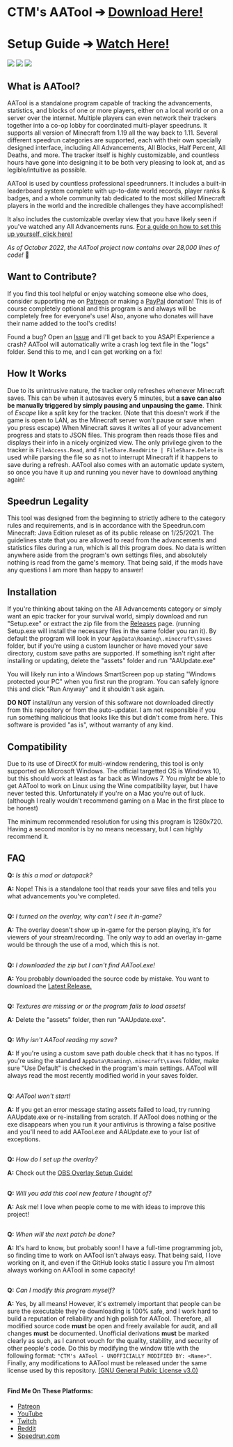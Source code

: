 # CTM's AATool ➔ [Download Here!](https://github.com/DarwinBaker/AATool/releases/latest)
# Setup Guide ➔ [Watch Here!](https://www.youtube.com/watch?v=Oc9Uw9M_Yho)

![](info/preview_main.png)
![](info/preview_all_blocks.png)
![](info/preview_overlay.gif)

## What is AATool?
AATool is a standalone program capable of tracking the advancements, statistics, and blocks of one or more players, either on a local world or on a server over the internet. Multiple players can even network their trackers together into a co-op lobby for coordinated multi-player speedruns. It supports all version of Minecraft from 1.19 all the way back to 1.11. Several different speedrun categories are supported, each with their own specially designed interface, including All Advancements, All Blocks, Half Percent, All Deaths, and more. The tracker itself is highly customizable, and countless hours have gone into designing it to be both very pleasing to look at, and as legible/intuitive as possible.

AATool is used by countless professional speedrunners. It includes a built-in leaderboard system complete with up-to-date world records, player ranks & badges, and a whole community tab dedicated to the most skilled Minecraft players in the world and the incredible challenges they have accomplished! 

It also includes the customizable overlay view that you have likely seen if you've watched any All Advancements runs. [For a guide on how to set this up yourself, click here!](info/obs.md)

_As of October 2022, the AATool project now contains over 28,000 lines of code!_ 🎉

## Want to Contribute?
If you find this tool helpful or enjoy watching someone else who does, consider supporting me on [Patreon](https://www.patreon.com/_ctm) or making a [PayPal](https://www.paypal.com/donate?hosted_button_id=EN29468P8CY24) donation! This is of course completely optional and this program is and always will be completely free for everyone's use! Also, anyone who donates will have their name added to the tool's credits!

Found a bug? Open an [Issue](https://github.com/DarwinBaker/AATool/issues/) and I'll get back to you ASAP! 
Experience a crash? AATool will automatically write a crash log text file in the "logs" folder. Send this to me, and I can get working on a fix!


## How It Works
Due to its unintrusive nature, the tracker only refreshes whenever Minecraft saves. This can be when it autosaves every 5 minutes, but **a save can also be manually triggered by simply pausing and unpausing the game**. Think of *Escape* like a split key for the tracker. (Note that this doesn't work if the game is open to LAN, as the Minecraft server won't pause or save when you press escape) When Minecraft saves it writes all of your advancement progress and stats to JSON files. This program then reads those files and displays their info in a nicely orginized view. The only privilege given to the tracker is `FileAccess.Read`, and `FileShare.ReadWrite | FileShare.Delete` is used while parsing the file so as not to interrupt Minecraft if it happens to save during a refresh. AATool also comes with an automatic update system, so once you have it up and running you never have to download anything again!


## Speedrun Legality
This tool was designed from the beginning to strictly adhere to the category rules and requirements, and is in accordance with the Speedrun.com Minecraft: Java Edition ruleset as of its public release on 1/25/2021. The guidelines state that you are allowed to read from the advancements and statistics files during a run, which is all this program does. No data is written anywhere aside from the program's own settings files, and absolutely nothing is read from the game's memory. That being said, if the mods have any questions I am more than happy to answer!


## Installation
If you're thinking about taking on the All Advancements category or simply want an epic tracker for your survival world, simply download and run "Setup.exe" or extract the zip file from the [Releases](https://github.com/DarwinBaker/AATool/releases) page. (running Setup.exe will install the necessary files in the same folder you ran it). By default the program will look in your `AppData\Roaming\.minecraft\saves` folder, but if you're using a custom launcher or have moved your save directory, custom save paths are supported. If something isn't right after installing or updating, delete the "assets" folder and run "AAUpdate.exe"

You will likely run into a Windows SmartScreen pop up stating "Windows protected your PC" when you first run the program. You can safely ignore this and click "Run Anyway" and it shouldn't ask again. 


**DO NOT** install/run any version of this software not downloaded directly from this repository or from the auto-updater. I am not responsible if you run something malicious that looks like this but didn't come from here. This software is provided "as is", without warranty of any kind.


## Compatibility
Due to its use of DirectX for multi-window rendering, this tool is only supported on Microsoft Windows. The official targetted OS is Windows 10, but this should work at least as far back as Windows 7. You _might_ be able to get AATool to work on Linux using the Wine compatibility layer, but I have never tested this. Unfortunately if you're on a Mac you're out of luck. (although I really wouldn't recommend gaming on a Mac in the first place to be honest)

The minimum recommended resolution for using this program is 1280x720. Having a second monitor is by no means necessary, but I can highly recommend it.

## FAQ
**Q:** _Is this a mod or datapack?_

**A:** Nope! This is a standalone tool that reads your save files and tells you what advancements you've completed.
##
**Q:** _I turned on the overlay, why can't I see it in-game?_

**A:** The overlay doesn't show up in-game for the person playing, it's for viewers of your stream/recording. The only way to add an overlay in-game would be through the use of a mod, which this is not.
##
**Q:** _I downloaded the zip but I can't find AATool.exe!_

**A:** You probably downloaded the source code by mistake. You want to download the [Latest Release.](https://github.com/DarwinBaker/AATool/releases/latest)
##
**Q:** _Textures are missing or or the program fails to load assets!_

**A:** Delete the "assets" folder, then run "AAUpdate.exe".
##
**Q:** _Why isn't AATool reading my save?_

**A:** If you're using a custom save path double check that it has no typos. If you're using the standard `AppData\Roaming\.minecraft\saves` folder, make sure "Use Default" is checked in the program's main settings. AATool will always read the most recently modified world in your saves folder.
##
**Q:** _AATool won't start!_

**A:** If you get an error message stating assets failed to load, try running AAUpdate.exe or re-installing from scratch. If AATool does nothing or the exe disappears when you run it your antivirus is throwing a false positive and you'll need to add AATool.exe and AAUpdate.exe to your list of exceptions.
##
**Q:** _How do I set up the overlay?_

**A:** Check out the [OBS Overlay Setup Guide!](info/obs.md)
##
**Q:** _Will you add this cool new feature I thought of?_

**A:** Ask me! I love when people come to me with ideas to improve this project!
##
**Q:** _When will the next patch be done?_

**A:** It's hard to know, but probably soon! I have a full-time programming job, so finding time to work on AATool isn't always easy. That being said, I love working on it, and even if the GitHub looks static I assure you I'm almost always working on AATool in some capacity!
##

**Q:** _Can I modify this program myself?_

**A:** Yes, by all means! However, it's extremely important that people can be sure the executable they're downloading is 100% safe, and I work hard to build a reputation of reliability and high polish for AATool. Therefore, all modified source code **must** be open and freely available for audit, and all changes **must** be documented. Unofficial derivations **must** be marked clearly as such, as I cannot vouch for the quality, stability, and security of other people's code. Do this by modifying the window title with the following format: `"CTM's AATool - UNOFFICIALLY MODIFIED BY: <Name>"`. Finally, any modifications to AATool must be released under the same license used by this repository. [(GNU General Public License v3.0)](https://github.com/DarwinBaker/AATool/blob/master/LICENSE.md)
##

#### Find Me On These Platforms:
- [Patreon](https://www.patreon.com/_ctm)
- [YouTube](https://www.youtube.com/channel/UCdJ1FnTvTpna4VGkEyJ9_NA)
- [Twitch](https://www.twitch.tv/ctm_256)
- [Reddit](https://www.reddit.com/user/_CTM_)
- [Speedrun.com](https://www.speedrun.com/user/CTM)
